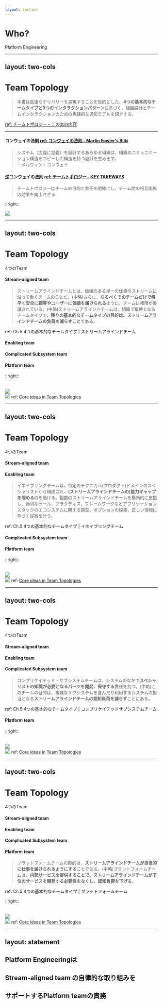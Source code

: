 ```yaml
---
layout: section
---
```


# Who?
Platform Engineering

---
layout: two-cols
---

# Team Topology

> 本書は高速なデリバリーを実現することを目的とした、**4つの基本的なチームタイプと3つのインタラクションパターン**に基づく、組織設計とチームインタラクションのための実践的な適応モデルを紹介する。

<a class="text-xs" href="https://pub.jmam.co.jp/book/b593881.html">ref: チームトポロジー - この本の内容</a>

<div class="mt-5"/>

<hr/>

<div class="mt-5"/>

#### コンウェイの法則 <a class="text-xs" href="https://bliki-ja.github.io/ConwaysLaw/#fn:1">ref: コンウェイの法則 - Martin Fowler's Bliki</a>
> システム（広義に定義）を設計するあらゆる組織は、組織のコミュニケーション構造をコピーした構造を持つ設計を生み出す。  
> ―メルヴィン・コンウェイ



<div class="mt-5"/>

#### 逆コンウェイの法則 <a class="text-xs" href="https://pub.jmam.co.jp/book/b593881.html">ref: チームトポロジー - KEY TAKEWAYS</a>
> チームトポロジーはチームの目的と責任を明確にし、チーム間の相互関係の効果を向上させる


::right::

<div class="ml-10 mt-10">
  <img src="/book-team-topology.png">
</div>

---
layout: two-cols
---

# Team Topology
4つのTeam

#### Stream-aligned team
> ストリームアラインドチームとは、価値のある単一の仕事のストリームに沿って働くチームのことだ。(中略)さらに、**なるべくそのチームだけで素早く安全に顧客やユーザーに価値を届けられる**ように、チームに権限が委譲されている。(中略)ストリームアラインドチームは、組織で根幹となるチームタイプで、**残りの基本的なチームタイプの目的は、ストリームアラインドチームの負荷を減らすこと**である。

<p class="text-xs">ref: Ch.5 4つの基本的なチームタイプ | ストリームアラインドチーム</p>

#### <span class="text-gray-600">Enabling team</span>
#### <span class="text-gray-600">Complicated Subsystem team</span>
#### <span class="text-green-900">Platform</span><span class="text-gray-600"> team</span>

::right::
<div class="ml-10 mt-10">
　<div class="mb-3">
    <img class="object-contain w-72" src="/team-topologies-fundamental.png">
  </div>
  <div class="text-xs">
    <img class="object-contain w-72" src="/team-topologies-fundamental-flow.png">
    ref: <a href="https://teamtopologies.com/key-concepts">Core ideas in Team Topologies</a>
  </div>
</div>

---
layout: two-cols
---

# Team Topology
4つのTeam

#### <span class="text-gray-600">Stream-aligned team</span>

#### Enabling team
> イネイブリングチームは、特定のテクニカル(プロダクト)ドメインのスペシャリストから構成され、**(ストリームアラインドチームの)能力ギャップを埋める**のを助ける。複数のストリームアラインドチームを横断的に支援し、適切なツール、プラクティス、フレームワークなどアプリケーションスタックのエコシステムに関する調査、オプションの探索、正しい情報に基づく提案を行う。

<p class="text-xs">ref: Ch.5 4つの基本的なチームタイプ | イネイブリングチーム</p>

#### <span class="text-gray-600">Complicated Subsystem team</span>
#### <span class="text-green-900">Platform</span><span class="text-gray-600"> team</span>

::right::
<div class="ml-10 mt-10">
　<div class="mb-3">
    <img class="object-contain w-72" src="/team-topologies-fundamental.png">
  </div>
  <div class="text-xs">
    <img class="object-contain w-72" src="/team-topologies-fundamental-flow.png">
    ref: <a href="https://teamtopologies.com/key-concepts">Core ideas in Team Topologies</a>
  </div>
</div>

---
layout: two-cols
---

# Team Topology
4つのTeam

#### <span class="text-gray-600">Stream-aligned team</span>
#### <span class="text-gray-600">Enabling team</span>

#### Complicated Subsystem team
> コンプリケイテッド・サブシステムチームは、システムのなかで**スペシャリストの知識が必要となるパーツを開発、保守する**責任を持つ。(中略)このチームの目的は、複雑なサブシステムを含んだり利用するシステムの担当となる**ストリームアラインドチームの認知負荷を減らす**ことにある。

<p class="text-xs">ref: Ch.5 4つの基本的なチームタイプ | コンプリケイテッドサブシステムチーム</p>

#### <span class="text-green-900">Platform</span><span class="text-gray-600"> team</span>

::right::
<div class="ml-10 mt-10">
　<div class="mb-3">
    <img class="object-contain w-72" src="/team-topologies-fundamental.png">
  </div>
  <div class="text-xs">
    <img class="object-contain w-72" src="/team-topologies-fundamental-flow.png">
    ref: <a href="https://teamtopologies.com/key-concepts">Core ideas in Team Topologies</a>
  </div>
</div>

---
layout: two-cols
---

# Team Topology
4つのTeam

#### <span class="text-gray-600">Stream-aligned team</span>
#### <span class="text-gray-600">Enabling team</span>
#### <span class="text-gray-600">Complicated Subsystem team</span>

#### <span class="text-green-400">Platform</span> team

> プラットフォームチームの目的は、**ストリームアラインドチームが自律的に仕事を届けられるようにする**ことである。(中略)プラットフォームチームは、**内部サービスを提供することで、ストリームアラインドチームが下位のサービスを開発する必要性をなくし、認知負荷を下げる**。

<p class="text-xs">ref: Ch.5 4つの基本的なチームタイプ | プラットフォームチーム</p>

::right::
<div class="ml-10 mt-10">
　<div class="mb-3">
    <img class="object-contain w-72" src="/team-topologies-fundamental.png">
  </div>
  <div class="text-xs">
    <img class="object-contain w-72" src="/team-topologies-fundamental-flow.png">
    ref: <a href="https://teamtopologies.com/key-concepts">Core ideas in Team Topologies</a>
  </div>
</div>

---
layout: statement
---

## <span class="text-green-400">Platform Engineering</span>は
## Stream-aligned team の自律的な取り組みを
## サポートする<span class="text-green-400">Platform team</span>の責務
